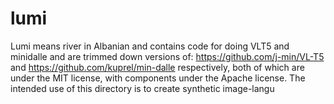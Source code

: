 # lumi
Lumi means river in Albanian and contains code for doing VLT5 and minidalle and are trimmed down versions of: https://github.com/j-min/VL-T5 and https://github.com/kuprel/min-dalle respectively, both of which are under the MIT license, with components under the Apache license. The intended use of this directory is to create synthetic image-langu
